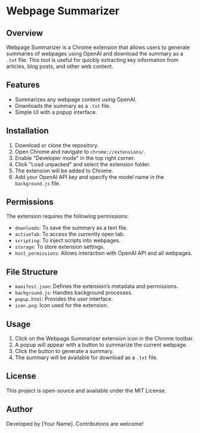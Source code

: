 # Webpage Summarizer

## Overview

Webpage Summarizer is a Chrome extension that allows users to generate summaries of webpages using OpenAI and download the summary as a `.txt` file. This tool is useful for quickly extracting key information from articles, blog posts, and other web content.

## Features

- Summarizes any webpage content using OpenAI.
- Downloads the summary as a `.txt` file.
- Simple UI with a popup interface.

## Installation

1. Download or clone the repository.
2. Open Chrome and navigate to `chrome://extensions/`.
3. Enable "Developer mode" in the top right corner.
4. Click "Load unpacked" and select the extension folder.
5. The extension will be added to Chrome.
6. Add your OpenAI API key and specify the model name in the `background.js` file.

## Permissions

The extension requires the following permissions:

- `downloads`: To save the summary as a text file.
- `activeTab`: To access the currently open tab.
- `scripting`: To inject scripts into webpages.
- `storage`: To store extension settings.
- `host_permissions`: Allows interaction with OpenAI API and all webpages.

## File Structure

- `manifest.json`: Defines the extension’s metadata and permissions.
- `background.js`: Handles background processes.
- `popup.html`: Provides the user interface.
- `icon.png`: Icon used for the extension.

## Usage

1. Click on the Webpage Summarizer extension icon in the Chrome toolbar.
2. A popup will appear with a button to summarize the current webpage.
3. Click the button to generate a summary.
4. The summary will be available for download as a `.txt` file.

## License

This project is open-source and available under the MIT License.

## Author

Developed by [Your Name]. Contributions are welcome!
